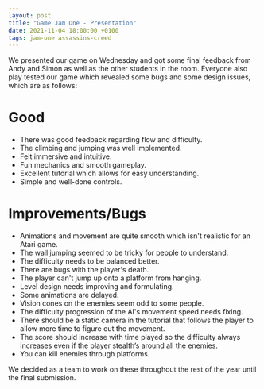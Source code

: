 ```yaml
---
layout: post
title: "Game Jam One - Presentation"
date: 2021-11-04 18:00:00 +0100
tags: jam-one assassins-creed 
---
```


We presented our game on Wednesday and got some final feedback from Andy and Simon as well as the other students in the room. Everyone also play tested our game which revealed some bugs and some design issues, which are as follows:

# Good
- There was good feedback regarding flow and difficulty.
- The climbing and jumping was well implemented.
- Felt immersive and intuitive.
- Fun mechanics and smooth gameplay.
- Excellent tutorial which allows for easy understanding.
- Simple and well-done controls.

# Improvements/Bugs
- Animations and movement are quite smooth which isn't realistic for an Atari game.
- The wall jumping seemed to be tricky for people to understand.
- The difficulty needs to be balanced better.
- There are bugs with the player's death. 
- The player can't jump up onto a platform from hanging.
- Level design needs improving and formulating.
- Some animations are delayed.
- Vision cones on the enemies seem odd to some people.
- The difficulty progression of the AI's movement speed needs fixing.
- There should be a static camera in the tutorial that follows the player to allow more time to figure out the movement.
- The score should increase with time played so the difficulty always increases even if the player stealth’s around all the enemies.
- You can kill enemies through platforms.

We decided as a team to work on these throughout the rest of the year until the final submission.